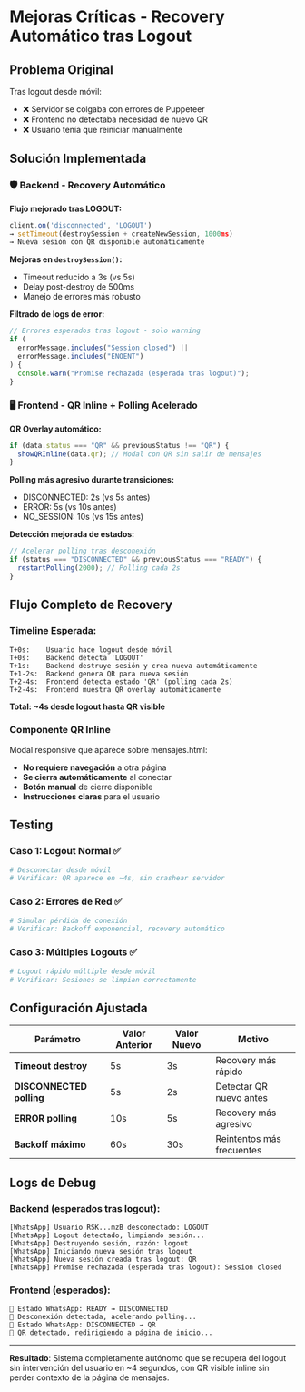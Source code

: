 # Mejoras Críticas - Recovery Automático tras Logout

## Problema Original

Tras logout desde móvil:

- ❌ Servidor se colgaba con errores de Puppeteer
- ❌ Frontend no detectaba necesidad de nuevo QR
- ❌ Usuario tenía que reiniciar manualmente

## Solución Implementada

### 🛡️ Backend - Recovery Automático

**Flujo mejorado tras LOGOUT:**

```javascript
client.on('disconnected', 'LOGOUT')
→ setTimeout(destroySession + createNewSession, 1000ms)
→ Nueva sesión con QR disponible automáticamente
```

**Mejoras en `destroySession()`:**

- Timeout reducido a 3s (vs 5s)
- Delay post-destroy de 500ms
- Manejo de errores más robusto

**Filtrado de logs de error:**

```javascript
// Errores esperados tras logout - solo warning
if (
  errorMessage.includes("Session closed") ||
  errorMessage.includes("ENOENT")
) {
  console.warn("Promise rechazada (esperada tras logout)");
}
```

### 🖥️ Frontend - QR Inline + Polling Acelerado

**QR Overlay automático:**

```javascript
if (data.status === "QR" && previousStatus !== "QR") {
  showQRInline(data.qr); // Modal con QR sin salir de mensajes
}
```

**Polling más agresivo durante transiciones:**

- DISCONNECTED: 2s (vs 5s antes)
- ERROR: 5s (vs 10s antes)
- NO_SESSION: 10s (vs 15s antes)

**Detección mejorada de estados:**

```javascript
// Acelerar polling tras desconexión
if (status === "DISCONNECTED" && previousStatus === "READY") {
  restartPolling(2000); // Polling cada 2s
}
```

## Flujo Completo de Recovery

### Timeline Esperada:

```
T+0s:    Usuario hace logout desde móvil
T+0s:    Backend detecta 'LOGOUT'
T+1s:    Backend destruye sesión y crea nueva automáticamente
T+1-2s:  Backend genera QR para nueva sesión
T+2-4s:  Frontend detecta estado 'QR' (polling cada 2s)
T+2-4s:  Frontend muestra QR overlay automáticamente
```

**Total: ~4s desde logout hasta QR visible**

### Componente QR Inline

Modal responsive que aparece sobre mensajes.html:

- **No requiere navegación** a otra página
- **Se cierra automáticamente** al conectar
- **Botón manual** de cierre disponible
- **Instrucciones claras** para el usuario

## Testing

### Caso 1: Logout Normal ✅

```bash
# Desconectar desde móvil
# Verificar: QR aparece en ~4s, sin crashear servidor
```

### Caso 2: Errores de Red ✅

```bash
# Simular pérdida de conexión
# Verificar: Backoff exponencial, recovery automático
```

### Caso 3: Múltiples Logouts ✅

```bash
# Logout rápido múltiple desde móvil
# Verificar: Sesiones se limpian correctamente
```

## Configuración Ajustada

| Parámetro                | Valor Anterior | Valor Nuevo | Motivo                    |
| ------------------------ | -------------- | ----------- | ------------------------- |
| **Timeout destroy**      | 5s             | 3s          | Recovery más rápido       |
| **DISCONNECTED polling** | 5s             | 2s          | Detectar QR nuevo antes   |
| **ERROR polling**        | 10s            | 5s          | Recovery más agresivo     |
| **Backoff máximo**       | 60s            | 30s         | Reintentos más frecuentes |

## Logs de Debug

### Backend (esperados tras logout):

```
[WhatsApp] Usuario RSK...mzB desconectado: LOGOUT
[WhatsApp] Logout detectado, limpiando sesión...
[WhatsApp] Destruyendo sesión, razón: logout
[WhatsApp] Iniciando nueva sesión tras logout
[WhatsApp] Nueva sesión creada tras logout: QR
[WhatsApp] Promise rechazada (esperada tras logout): Session closed
```

### Frontend (esperados):

```
🔄 Estado WhatsApp: READY → DISCONNECTED
📱 Desconexión detectada, acelerando polling...
🔄 Estado WhatsApp: DISCONNECTED → QR
🔄 QR detectado, redirigiendo a página de inicio...
```

---

**Resultado**: Sistema completamente autónomo que se recupera del logout sin intervención del usuario en ~4 segundos, con QR visible inline sin perder contexto de la página de mensajes.
